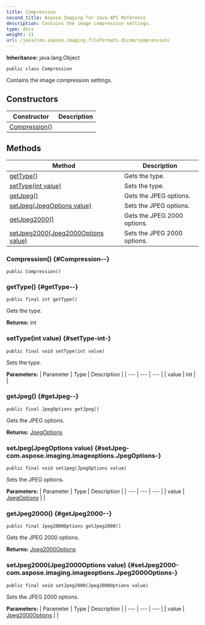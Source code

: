 ```yaml
---
title: Compression
second_title: Aspose.Imaging for Java API Reference
description: Contains the image compression settings.
type: docs
weight: 11
url: /java/com.aspose.imaging.fileformats.dicom/compression/
---
```

**Inheritance:**
java.lang.Object
```
public class Compression
```

Contains the image compression settings.
## Constructors

| Constructor | Description |
| --- | --- |
| [Compression()](#Compression--) |  |
## Methods

| Method | Description |
| --- | --- |
| [getType()](#getType--) | Gets the type. |
| [setType(int value)](#setType-int-) | Sets the type. |
| [getJpeg()](#getJpeg--) | Gets the JPEG options. |
| [setJpeg(JpegOptions value)](#setJpeg-com.aspose.imaging.imageoptions.JpegOptions-) | Sets the JPEG options. |
| [getJpeg2000()](#getJpeg2000--) | Gets the JPEG 2000 options. |
| [setJpeg2000(Jpeg2000Options value)](#setJpeg2000-com.aspose.imaging.imageoptions.Jpeg2000Options-) | Sets the JPEG 2000 options. |
### Compression() {#Compression--}
```
public Compression()
```


### getType() {#getType--}
```
public final int getType()
```


Gets the type.

**Returns:**
int
### setType(int value) {#setType-int-}
```
public final void setType(int value)
```


Sets the type.

**Parameters:**
| Parameter | Type | Description |
| --- | --- | --- |
| value | int |  |

### getJpeg() {#getJpeg--}
```
public final JpegOptions getJpeg()
```


Gets the JPEG options.

**Returns:**
[JpegOptions](../../com.aspose.imaging.imageoptions/jpegoptions)
### setJpeg(JpegOptions value) {#setJpeg-com.aspose.imaging.imageoptions.JpegOptions-}
```
public final void setJpeg(JpegOptions value)
```


Sets the JPEG options.

**Parameters:**
| Parameter | Type | Description |
| --- | --- | --- |
| value | [JpegOptions](../../com.aspose.imaging.imageoptions/jpegoptions) |  |

### getJpeg2000() {#getJpeg2000--}
```
public final Jpeg2000Options getJpeg2000()
```


Gets the JPEG 2000 options.

**Returns:**
[Jpeg2000Options](../../com.aspose.imaging.imageoptions/jpeg2000options)
### setJpeg2000(Jpeg2000Options value) {#setJpeg2000-com.aspose.imaging.imageoptions.Jpeg2000Options-}
```
public final void setJpeg2000(Jpeg2000Options value)
```


Sets the JPEG 2000 options.

**Parameters:**
| Parameter | Type | Description |
| --- | --- | --- |
| value | [Jpeg2000Options](../../com.aspose.imaging.imageoptions/jpeg2000options) |  |

